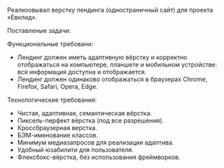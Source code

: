 Реализовывал верстку лендинга (одностраничный сайт) для проекта «Евклид».

Поставленые задачи:

Функциональные требовани:

- Лендинг должен иметь адаптивную вёрстку и корректно отображаться на компьютере, планшете и мобильном устройстве: вся информация доступна и отображается.
- Лендинг должен одинаково отображаться в браузерах Chrome, Firefox, Safari, Opera, Edge.
  
Технологические требования:

- Чистая, адаптивная, семантическая вёрстка.
- Пиксель-перфект вёрстка (под все разрешения).
- Кроссбраузерная верстка.
- БЭМ-именование классов.
- Минимум медиазапросов для реализации адаптива.
- Удобный юзабилити для пользователя.
- Флексбокс-вёрстка, без использования фреймворков.
